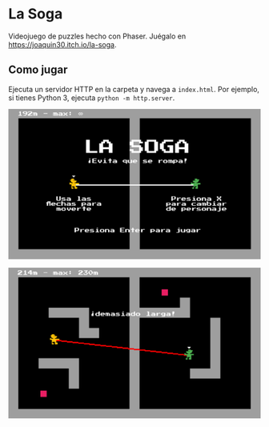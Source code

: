 # La Soga

Videojuego de puzzles hecho con Phaser. Juégalo en <https://joaquin30.itch.io/la-soga>.

## Como jugar

Ejecuta un servidor HTTP en la carpeta y navega a `index.html`. Por ejemplo, si tienes Python 3, ejecuta `python -m http.server`.

![Captura de Pantalla 1](art/shoot1.png)

![Captura de Pantalla 2](art/shoot2.png)
